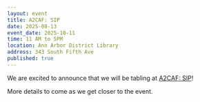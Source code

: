 ```yaml
---
layout: event
title: A2CAF: SIP
date: 2025-08-13
event_date: 2025-10-11
time: 11 AM to 5PM
location: Ann Arbor District Library
address: 343 South Fifth Ave
published: true
---
```


We are excited to announce that we will be tabling at [A2CAF: SIP](https://aadl.org/a2cafsip)!

More details to come as we get closer to the event.
